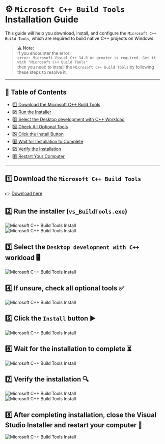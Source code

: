 # ⚙️ `Microsoft C++ Build Tools` Installation Guide

This guide will help you download, install, and configure the `Microsoft C++ Build Tools`, which are required to build native C++ projects on Windows.

> **⚠️ Note:**  
> If you encounter the error:  
> `error: Microsoft Visual C++ 14.0 or greater is required. Get it with "Microsoft C++ Build Tools"`  
> then you need to install the `Microsoft C++ Build Tools` by following these steps to resolve it.

---

## 📑 Table of Contents

- [1️⃣ Download the Microsoft C++ Build Tools](#1️⃣-download-the-microsoft-c-build-tools)
- [2️⃣ Run the Installer](#2️⃣-run-the-installer-vs_buildtoolsexe)
- [3️⃣ Select the Desktop development with C++ Workload](#3️⃣-select-the-desktop-development-with-c-workload-️)
- [4️⃣ Check All Optional Tools](#4️⃣-if-unsure-check-all-optional-tools-✅)
- [5️⃣ Click the Install Button](#5️⃣-click-the-install-button-▶️)
- [6️⃣ Wait for Installation to Complete](#6️⃣-wait-for-the-installation-to-complete-⏳)
- [7️⃣ Verify the Installation](#7️⃣-verify-the-installation-🔍)
- [8️⃣ Restart Your Computer](#8️⃣-after-completing-installation-close-the-visual-studio-installer-and-restart-your-computer-🔄)

---

## 1️⃣ **Download** the `Microsoft C++ Build Tools`

👉 [Download here](https://visualstudio.microsoft.com/visual-cpp-build-tools/)

## 2️⃣ **Run** the installer (`vs_BuildTools.exe`)  

![Microsoft C++ Build Tools Install](doc/microsoft-c++-build-tools/ms-c++-build-tools-setup-1.png)  
![Microsoft C++ Build Tools Install](doc/microsoft-c++-build-tools/ms-c++-build-tools-setup-2.png)

## 3️⃣ **Select** the `Desktop development with C++` workload 🖥️  

![Microsoft C++ Build Tools Install](doc/microsoft-c++-build-tools/ms-c++-build-tools-setup-3.png)

## 4️⃣ If unsure, **check all optional tools** ✅  

![Microsoft C++ Build Tools Install](doc/microsoft-c++-build-tools/ms-c++-build-tools-setup-4.png)

## 5️⃣ **Click** the `Install` button ▶️  

![Microsoft C++ Build Tools Install](doc/microsoft-c++-build-tools/ms-c++-build-tools-setup-5.png)

## 6️⃣ **Wait** for the installation to complete ⏳  

![Microsoft C++ Build Tools Install](doc/microsoft-c++-build-tools/ms-c++-build-tools-setup-6.png)

## 7️⃣ **Verify** the installation 🔍  

![Microsoft C++ Build Tools Install](doc/microsoft-c++-build-tools/ms-c++-build-tools-setup-7.png)  
![Microsoft C++ Build Tools Install](doc/microsoft-c++-build-tools/ms-c++-build-tools-setup-8.png)

## 8️⃣ After completing installation, **close the Visual Studio Installer** and **restart your computer** 🔄  

![Microsoft C++ Build Tools Install](doc/microsoft-c++-build-tools/ms-c++-build-tools-setup-9.png)
